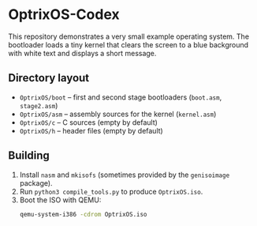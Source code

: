 # OptrixOS-Codex

This repository demonstrates a very small example operating system.  The bootloader loads a tiny kernel that clears the screen to a blue background with white text and displays a short message.

## Directory layout

- `OptrixOS/boot` – first and second stage bootloaders (`boot.asm`, `stage2.asm`)
- `OptrixOS/asm` – assembly sources for the kernel (`kernel.asm`)
- `OptrixOS/c` – C sources (empty by default)
- `OptrixOS/h` – header files (empty by default)

## Building

1. Install `nasm` and `mkisofs` (sometimes provided by the `genisoimage` package).
2. Run `python3 compile_tools.py` to produce `OptrixOS.iso`.
3. Boot the ISO with QEMU:
   ```bash
   qemu-system-i386 -cdrom OptrixOS.iso
   ```
